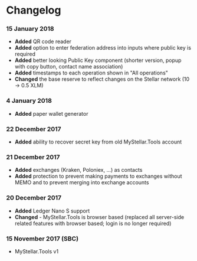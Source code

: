# Changelog

### 15 January 2018
- **Added** QR code reader
- **Added** option to enter federation address into inputs where public key is required
- **Added** better looking Public Key component (shorter version, popup with copy button, contact name association)
- **Added** timestamps to each operation shown in "All operations"
- **Changed** the base reserve to reflect changes on the Stellar network (10 -> 0.5 XLM)

### 4 January 2018
- **Added** paper wallet generator

### 22 December 2017
- **Added** ability to recover secret key from old MyStellar.Tools account

### 21 December 2017
- **Added** exchanges (Kraken, Poloniex, ...) as contacts
- **Added** protection to prevent making payments to exchanges without MEMO and to prevent merging into exchange accounts

### 20 December 2017
- **Added** Ledger Nano S support
- **Changed** - MyStellar.Tools is browser based (replaced all server-side related features with browser based; login is no longer required) 

### 15 November 2017 (SBC)
- MyStellar.Tools v1